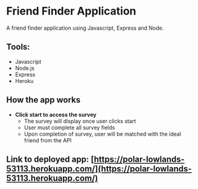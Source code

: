 # Friend Finder Application
A friend finder application using Javascript, Express and Node.


## Tools:
* Javascript
* Node.js
* Express
* Heroku

## How the app works

* **Click start to access the survey** 
    * The survey will display once user clicks start
    * User must complete all survey fields
    * Upon completion of survey, user will be matched with the ideal friend from the API

## Link to deployed app: [https://polar-lowlands-53113.herokuapp.com/](https://polar-lowlands-53113.herokuapp.com/)
